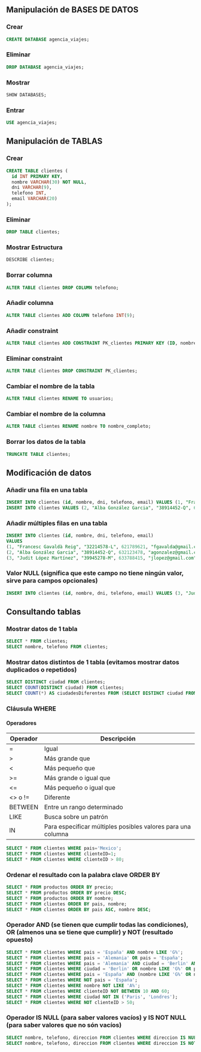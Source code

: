 ## Manipulación de BASES DE DATOS
### Crear
```sql
CREATE DATABASE agencia_viajes;
```
### Eliminar
```sql
DROP DATABASE agencia_viajes;
```
### Mostrar
```sql
SHOW DATABASES;
```
### Entrar
```sql
USE agencia_viajes;
```


## Manipulación de TABLAS
### Crear
```sql
CREATE TABLE clientes (
  id INT PRIMARY KEY,
  nombre VARCHAR(30) NOT NULL,
  dni VARCHAR(9),
  telefono INT,
  email VARCHAR(20)
);
```
### Eliminar
```sql
DROP TABLE clientes;
```
### Mostrar Estructura
```sql
DESCRIBE clientes;
```
### Borrar columna
```sql
ALTER TABLE clientes DROP COLUMN telefono;
```
### Añadir columna
```sql
ALTER TABLE clientes ADD COLUMN telefono INT(9);
```
### Añadir constraint
```sql
ALTER TABLE clientes ADD CONSTRAINT PK_clientes PRIMARY KEY (ID, nombre);
```
### Eliminar constraint
```sql
ALTER TABLE clientes DROP CONSTRAINT PK_clientes;
```
### Cambiar el nombre de la tabla
```sql
ALTER TABLE clientes RENAME TO usuarios;
```
### Cambiar el nombre de la columna
```sql
ALTER TABLE clientes RENAME nombre TO nombre_completo;
```
### Borrar los datos de la tabla
```sql
TRUNCATE TABLE clientes;
```


## Modificación de datos
### Añadir una fila en una tabla
```sql
INSERT INTO clientes (id, nombre, dni, telefono, email) VALUES (1, "Francesc Gavaldà Reig", "388745124-K", 654123574, "fgavalda@gmail.com");
INSERT INTO clientes VALUES (2, "Alba González Garcia", "38914452-Q", 632123478, "agonzalez@gmail.com");
```
### Añadir múltiples filas en una tabla
```sql
INSERT INTO clientes (id, nombre, dni, telefono, email)
VALUES
(1, "Francesc Gavaldà Reig", "32214578-L", 621789621, "fgavalda@gmail.com"),
(2, "Alba González Garcia", "38914452-Q", 632123478, "agonzalez@gmail.com"),
(3, "Judit López Martínez", "39945278-M", 633788415, "jlopez@gmail.com");
```
### Valor NULL (significa que este campo no tiene ningún valor, sirve para campos opcionales)
```sql
INSERT INTO clientes (id, nombre, dni, telefono, email) VALUES (3, "Judit López Martínez", "39945278-M", null, "jlopez@gmail.com");
```


## Consultando tablas
### Mostrar datos de 1 tabla
```sql
SELECT * FROM clientes;
SELECT nombre, telefono FROM clientes;
```
### Mostrar datos distintos de 1 tabla (evitamos mostrar datos duplicados o repetidos)
```sql
SELECT DISTINCT ciudad FROM clientes;
SELECT COUNT(DISTINCT ciudad) FROM clientes;
SELECT COUNT(*) AS ciudadesDiferentes FROM (SELECT DISTINCT ciudad FROM clientes);
```
### Cláusula WHERE
#### Operadores
Operador|Descripción
|--------|-----------|
|=|Igual|
|>|Más grande que|
|<|Más pequeño que|
|>=|Más grande o igual que|
|<=|Más pequeño o igual que|
|<> o !=|Diferente|
|BETWEEN|Entre un rango determinado|
|LIKE|Busca sobre un patrón|
|IN|Para especificar múltiples posibles valores para una columna|
```sql
SELECT * FROM clientes WHERE pais='Mexico';
SELECT * FROM clientes WHERE clienteID=1;
SELECT * FROM clientes WHERE clienteID > 80;
```
### Ordenar el resultado con la palabra clave ORDER BY
```sql
SELECT * FROM productos ORDER BY precio;
SELECT * FROM productos ORDER BY precio DESC;
SELECT * FROM productos ORDER BY nombre;
SELECT * FROM clientes ORDER BY pais, nombre;
SELECT * FROM clientes ORDER BY pais ASC, nombre DESC;
```
### Operador AND (se tienen que cumplir todas las condiciones), OR (almenos una se tiene que cumplir) y NOT (resultado opuesto)
```sql
SELECT * FROM clientes WHERE pais = 'España' AND nombre LIKE 'G%';
SELECT * FROM clientes WHERE pais = 'Alemania' OR pais = 'España';
SELECT * FROM clientes WHERE pais = 'Alemania' AND ciudad = 'Berlin' AND codigoPostal > '12000';
SELECT * FROM clientes WHERE ciudad = 'Berlin' OR nombre LIKE 'G%' OR pais = 'Noruega';
SELECT * FROM clientes WHERE pais = 'España' AND (nombre LIKE 'G%' OR nombre LIKE 'R%');
SELECT * FROM clientes WHERE NOT pais = 'España';
SELECT * FROM clientes WHERE nombre NOT LIKE 'A%';
SELECT * FROM clientes WHERE clienteID NOT BETWEEN 10 AND 60;
SELECT * FROM clientes WHERE ciudad NOT IN ('Paris', 'Londres');
SELECT * FROM clientes WHERE NOT clienteID > 50;
```
### Operador IS NULL (para saber valores vacíos) y IS NOT NULL (para saber valores que no són vacíos)
```sql
SELECT nombre, telefono, direccion FROM clientes WHERE direccion IS NULL;
SELECT nombre, telefono, direccion FROM clientes WHERE direccion IS NOT NULL;
```
